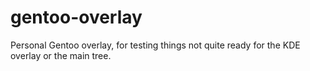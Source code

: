 gentoo-overlay
==============

Personal Gentoo overlay, for testing things not quite ready for the KDE overlay or the main tree.